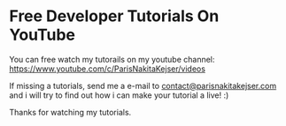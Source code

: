 # Free Developer Tutorials On YouTube

You can free watch my tutorails on my youtube channel: https://www.youtube.com/c/ParisNakitaKejser/videos

If missing a tutorials, send me a e-mail to contact@parisnakitakejser.com and i will try to find out how i can make your tutorial a live! :)

Thanks for watching my tutorials.
